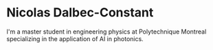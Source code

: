 Nicolas Dalbec-Constant
=======================

I'm a master student in engineering physics at Polytechnique Montreal specializing in the application of AI in photonics. 

